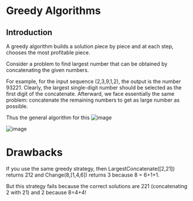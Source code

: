 # Greedy Algorithms

## Introduction
A greedy algorithm builds a solution piece by piece and at each step, chooses the most profitable piece.

Consider a problem to find largest number that can be obtained by concatenating the given numbers. 

For example, for the input sequence (2,3,9,1,2), the output is the number 93221. Clearly, the largest single-digit number should be selected as the first digit of the concatenate. Afterward, we face essentially the same problem: concatenate the remaining numbers to get as large number as possible.

Thus the general algorithm for this 
![image](https://user-images.githubusercontent.com/103832825/212585316-f4235fbd-58bc-40d3-9f81-eef5da831b87.png)

![image](https://user-images.githubusercontent.com/103832825/212585382-70feacc0-bac6-4bef-be3b-5a68e9622bf5.png)


# Drawbacks
If you use the same greedy strategy, then LargestConcatenate([2,21]) returns 212 and Change(8,[1,4,6]) returns 3 because 8 = 6+1+1. 

But this strategy fails because the correct solutions are 221 (concatenating 2 with 21) and 2 because 8=4+4!
